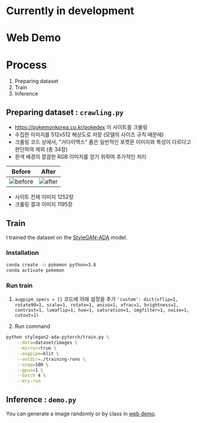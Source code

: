 # Currently in development 

# Web Demo

# Process
1. Preparing dataset
2. Train
3. Inference

## Preparing dataset : `crawling.py`
- https://pokemonkorea.co.kr/pokedex 이 사이트를 크롤링
- 수집한 이미지를 512x512 해상도로 저장 (모델의 사이즈 규칙 때문에)
- 크롤링 코드 상에서, "거다이맥스" 폼은 일반적인 포켓몬 이미지와 특성이 다르다고 판단하여 제외 (총 34장)
- 흰색 배경의 깔끔한 RGB 이미지를 얻기 위하여 추가적인 처리

|Before|After|
|:---:|:---:|
|![before](https://github.com/gibiee/pokemon-generator/assets/37574274/04b9914e-56e6-43b2-a5cb-61aff138fadd)|![after](https://github.com/gibiee/pokemon-generator/assets/37574274/bfb17068-9ae3-4b08-8b69-731a1a6efd7f)|

- 사이트 전체 이미지 1252장
- 크롤링 결과 이미지 1195장


## Train
I trained the dataset on the [StyleGAN-ADA](https://github.com/NVlabs/stylegan2-ada-pytorch.git) model.

### Installation
```sh
conda create -n pokemon python=3.8
conda activate pokemon


```

### Run train
1. `augpipe_specs = {}` 코드에 아래 설정을 추가
`'custom': dict(xflip=1, rotate90=1, scale=1, rotate=1, aniso=1, xfrac=1, brightness=1, contrast=1, lumaflip=1, hue=1, saturation=1, imgfilter=1, noise=1, cutout=1)`

2. Run command
```sh
python stylegan2-ada-pytorch/train.py \
    --data=dataset/images \
    --mirror=true \
    --augpipe=blit \
    --outdir=./training-runs \
    --snap=100 \
    --gpus=1 \
    --batch 4 \
    --dry-run
```


## Inference : `demo.py`
You can generate a image randomly or by class in [web demo](#web-demo).

